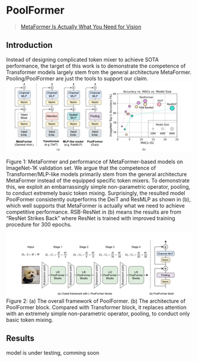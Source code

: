 # PoolFormer
> [MetaFormer Is Actually What You Need for Vision](https://arxiv.org/pdf/2111.11418v3.pdf)

## Introduction

Instead of designing complicated token mixer to achieve SOTA performance, the target of this work is to demonstrate the competence of Transformer models largely stem from the general architecture MetaFormer. Pooling/PoolFormer are just the tools to support our claim.
![](metaformer.png)

Figure 1: MetaFormer and performance of MetaFormer-based models on ImageNet-1K validation set. We argue that the competence of Transformer/MLP-like models primarily stem from the general architecture MetaFormer instead of the equipped specific token mixers. To demonstrate this, we exploit an embarrassingly simple non-parametric operator, pooling, to conduct extremely basic token mixing. Surprisingly, the resulted model PoolFormer consistently outperforms the DeiT and ResMLP as shown in (b), which well supports that MetaFormer is actually what we need to achieve competitive performance. RSB-ResNet in (b) means the results are from “ResNet Strikes Back” where ResNet is trained with improved training procedure for 300 epochs.

![](poolformer.png)
Figure 2: (a) The overall framework of PoolFormer. (b) The architecture of PoolFormer block. Compared with Transformer block, it replaces attention with an extremely simple non-parametric operator, pooling, to conduct only basic token mixing.


## Results
model is under testing, comming soon